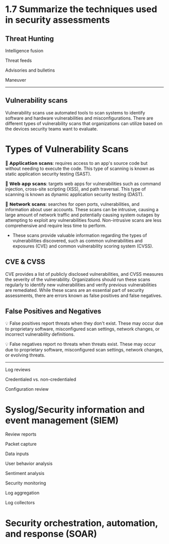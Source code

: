 # 1.7 Summarize the techniques used in security assessments

## Threat Hunting

Intelligence fusion

Threat feeds

Advisories and bulletins
    
Maneuver

---
## Vulnerability scans
Vulnerability scans use automated tools to scan systems to identify software and hardware vulnerabilities and misconfigurations. There are different types of vulnerability scans that organizations can utilize based on the devices security teams want to evaluate.


# Types of Vulnerability Scans
🔎 𝗔𝗽𝗽𝗹𝗶𝗰𝗮𝘁𝗶𝗼𝗻 𝘀𝗰𝗮𝗻𝘀: requires access to an app's source code but without needing to execute the code. This type of scanning is known as static application security testing (SAST).

🔎 𝗪𝗲𝗯 𝗮𝗽𝗽 𝘀𝗰𝗮𝗻𝘀: targets web apps for vulnerabilities such as command injection, cross-site scripting (XSS), and path traversal. This type of scanning is known as dynamic application security testing (DAST).

🔎 𝗡𝗲𝘁𝘄𝗼𝗿𝗸 𝘀𝗰𝗮𝗻𝘀: searches for open ports, vulnerabilities, and information about user accounts. These scans can be intrusive, causing a large amount of network traffic and potentially causing system outages by attempting to exploit any vulnerabilities found. Non-intrusive scans are less comprehensive and require less time to perform.

* These scans provide valuable information regarding the types of vulnerabilities discovered, such as common vulnerabilities and exposures (CVE) and common vulnerability scoring system (CVSS). 

## CVE & CVSS
CVE provides a list of publicly disclosed vulnerabilities, and CVSS measures the severity of the vulnerability. Organizations should run these scans regularly to identify new vulnerabilities and verify previous vulnerabilities are remediated. While these scans are an essential part of security assessments, there are errors known as false positives and false negatives.

## False Positives and Negatives

💡 False positives report threats when they don't exist. These may occur due to proprietary software, misconfigured scan settings, network changes, or incorrect vulnerability definitions.

💡 False negatives report no threats when threats exist. These may occur due to proprietary software, misconfigured scan settings, network changes, or evolving threats.

---
Log reviews

Credentialed vs. non-credentialed

Configuration review

# Syslog/Security information and event management (SIEM)
    
Review reports

Packet capture

Data inputs

User behavior analysis

Sentiment analysis

Security monitoring

Log aggregation

Log collectors

    
# Security orchestration, automation, and response (SOAR)